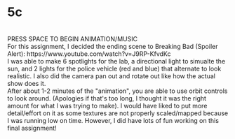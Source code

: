 # 5c
<br>
PRESS SPACE TO BEGIN ANIMATION/MUSIC

<br>
For this assignment, I decided the ending scene to Breaking Bad (Spoiler Alert): https://www.youtube.com/watch?v=J9RP-KfvdKc

<br>
I was able to make 6 spotlights for the lab, a directional light to simualte the sun, and 2 lights for the police vehicle (red and blue) that alternate to look realistic. I also did the camera pan out and rotate out like how the actual show does it.

<br>
After about 1-2 minutes of the "animation", you are able to use orbit controls to look around. (Apologies if that's too long, I thought it was the right amount for what I was trying to make).
I would have liked to put more detail/effort on it as some textures are not properly scaled/mapped because I was running low on time. However, I did have lots of fun working on this final assignment!